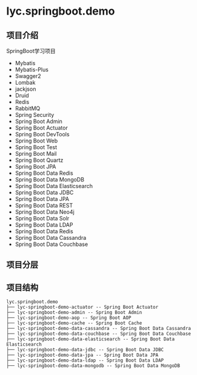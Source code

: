 #   lyc.springboot.demo

## 项目介绍

SpringBoot学习项目

* Mybatis
* Mybatis-Plus
* Swagger2
* Lombak
* jackjson
* Druid
* Redis
* RabbitMQ
* Spring Security
* Spring Boot Admin
* Spring Boot Actuator
* Spring Boot DevTools
* Spring Boot Web
* Spring Boot Test
* Spring Boot Mail
* Spring Boot Quartz
* Spring Boot JPA
* Spring Boot Data Redis
* Spring Boot Data MongoDB
* Spring Boot Data Elasticsearch
* Spring Boot Data JDBC
* Spring Boot Data JPA
* Spring Boot Data REST
* Spring Boot Data Neo4j
* Spring Boot Data Solr
* Spring Boot Data LDAP
* Spring Boot Data Redis
* Spring Boot Data Cassandra
* Spring Boot Data Couchbase

## 项目分层



## 项目结构


```
lyc.springboot.demo
├── lyc-springboot-demo-actuator -- Spring Boot Actuator
├── lyc-springboot-demo-admin -- Spring Boot Admin
├── lyc-springboot-demo-aop -- Spring Boot AOP
├── lyc-springboot-demo-cache -- Spring Boot Cache
├── lyc-springboot-demo-data-cassandra -- Spring Boot Data Cassandra
├── lyc-springboot-demo-data-couchbase -- Spring Boot Data Couchbase
├── lyc-springboot-demo-data-elasticsearch -- Spring Boot Data Elasticsearch
├── lyc-springboot-demo-data-jdbc -- Spring Boot Data JDBC
├── lyc-springboot-demo-data-jpa -- Spring Boot Data JPA
├── lyc-springboot-demo-data-ldap -- Spring Boot Data LDAP
├── lyc-springboot-demo-data-mongodb -- Spring Boot Data MongoDB